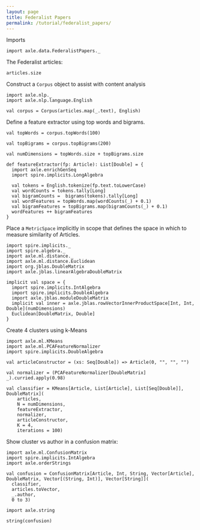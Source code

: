 ```yaml
---
layout: page
title: Federalist Papers
permalink: /tutorial/federalist_papers/
---
```


Imports

```tut:silent
import axle.data.FederalistPapers._
```

The Federalist articles:

```tut:book
articles.size
```

Construct a `Corpus` object to assist with content analysis

```tut:book
import axle.nlp._
import axle.nlp.language.English

val corpus = Corpus(articles.map(_.text), English)
```

Define a feature extractor using top words and bigrams.

```tut:book
val topWords = corpus.topWords(100)

val topBigrams = corpus.topBigrams(200)

val numDimensions = topWords.size + topBigrams.size

def featureExtractor(fp: Article): List[Double] = {
  import axle.enrichGenSeq
  import spire.implicits.LongAlgebra

  val tokens = English.tokenize(fp.text.toLowerCase)
  val wordCounts = tokens.tally[Long]
  val bigramCounts =  bigrams(tokens).tally[Long]
  val wordFeatures = topWords.map(wordCounts(_) + 0.1)
  val bigramFeatures = topBigrams.map(bigramCounts(_) + 0.1)
  wordFeatures ++ bigramFeatures
}
```

Place a `MetricSpace` implicitly in scope that defines the space in which to
measure similarity of Articles.

```tut:silent
import spire.implicits._
import spire.algebra._
import axle.ml.distance._
import axle.ml.distance.Euclidean
import org.jblas.DoubleMatrix
import axle.jblas.linearAlgebraDoubleMatrix

implicit val space = {
  import spire.implicits.IntAlgebra
  import spire.implicits.DoubleAlgebra
  import axle.jblas.moduleDoubleMatrix
  implicit val inner = axle.jblas.rowVectorInnerProductSpace[Int, Int, Double](numDimensions)
  Euclidean[DoubleMatrix, Double]
}
```

Create 4 clusters using k-Means

```tut:silent
import axle.ml.KMeans
import axle.ml.PCAFeatureNormalizer
import spire.implicits.DoubleAlgebra
```

```tut:book
val articleConstructor = (xs: Seq[Double]) => Article(0, "", "", "")

val normalizer = (PCAFeatureNormalizer[DoubleMatrix] _).curried.apply(0.98)

val classifier = KMeans[Article, List[Article], List[Seq[Double]], DoubleMatrix](
    articles,
    N = numDimensions,
    featureExtractor,
    normalizer,
    articleConstructor,
    K = 4,
    iterations = 100)
```

Show cluster vs author in a confusion matrix:

```tut:book
import axle.ml.ConfusionMatrix
import spire.implicits.IntAlgebra
import axle.orderStrings

val confusion = ConfusionMatrix[Article, Int, String, Vector[Article], DoubleMatrix, Vector[(String, Int)], Vector[String]](
  classifier,
  articles.toVector,
  _.author,
  0 to 3)

import axle.string

string(confusion)
```
